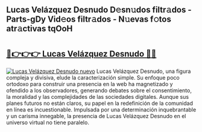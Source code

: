 ## Lucas Velázquez Desnudo D𝚎sn𝚞dos filtr𝚊dos - Parts-gDy Vid𝚎os filtr𝚊dos - N𝚞evas f𝚘tos atr𝚊ctivas tqOoH

# <h2><a href="http://mb0rrzy.tromn.icu/?c=Lucas+Vel%c3%a1zquez+Desnudo">🔗👉👉👉 Lucas Velázquez Desnudo 🔗🔗</a></h2>

[![Lucas Velázquez Desnudo nuevo](https://i.imgur.com/pEAQMta.gif)](http://mb0rrzy.tromn.icu/?c=Lucas+Vel%c3%a1zquez+Desnudo)
Lucas Velázquez Desnudo, una figura compleja y divisiva, elude la caracterización simple. Su enfoque poco ortodoxo para construir una presencia en la web ha magnetizado y ofendido a los observadores, generando debates sobre el consentimiento, la moralidad y las complejidades de las sociedades digitales. Aunque sus planes futuros no están claros, su papel en la redefinición de la comunidad en línea es incuestionable. Impulsada por una determinación inquebrantable y un carisma innegable, la presencia de Lucas Velázquez Desnudo en el universo virtual no tiene paralelo.
